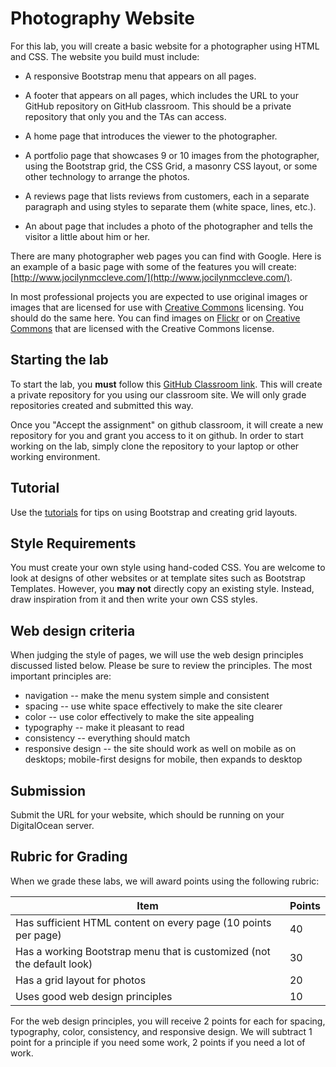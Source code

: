 # Photography Website

For this lab, you will create a basic website for a photographer using
HTML and CSS. The website you build must include:

* A responsive Bootstrap menu that appears on all pages.

* A footer that appears on all pages, which includes the URL to your
  GitHub repository on GitHub classroom. This should be a private
  repository that only you and the TAs can access.

* A home page that introduces the viewer to the photographer.

* A portfolio page that showcases 9 or 10 images from the
  photographer, using the Bootstrap grid, the CSS Grid, a masonry CSS
  layout, or some other technology to arrange the photos.

* A reviews page that lists reviews from customers, each in a separate
  paragraph and using styles to separate them (white space, lines,
  etc.).

* An about page that includes a photo of the photographer and tells the
  visitor a little about him or her.

There are many photographer web pages you can find with Google. Here
is an example of a basic page with some of the features you will
create: [http://www.jocilynmccleve.com/](http://www.jocilynmccleve.com/).

In most professional projects you are expected to use original images
or images that are licensed for use with [Creative
Commons](https://creativecommons.org/) licensing. You should do the
same here. You can find images on
[Flickr](https://www.flickr.com/creativecommons/) or on [Creative
Commons](https://search.creativecommons.org/) that are licensed with
the Creative Commons license.

## Starting the lab

To start the lab, you **must** follow this
[GitHub Classroom link](https://classroom.github.com/a/nawbGKji). This
will create a private repository for you using our classroom site. We
will only grade repositories created and submitted this way.

Once you "Accept the assignment" on github classroom, it will create a
new repository for you and grant you access to it on github. In order
to start working on the lab, simply clone the repository to your laptop
or other working environment.

## Tutorial

Use the [tutorials](/tutorials/README.md)
for tips on using Bootstrap and creating grid layouts.

## Style Requirements

You must create your own style using hand-coded CSS. You are welcome to
look at designs of other websites or at template sites such as Bootstrap
Templates. However, you **may not** directly copy an existing style. Instead,
draw inspiration from it and then write your own CSS styles.

## Web design criteria

When judging the style of pages, we will use the web design principles
discussed listed below.  Please be sure to review the principles.
The most important principles are:

* navigation -- make the menu system simple and consistent
* spacing -- use white space effectively to make the site clearer
* color -- use color effectively to make the site appealing
* typography --  make it pleasant to read
* consistency --  everything should match
* responsive design -- the site should work as well on mobile as on
  desktops; mobile-first designs for mobile, then expands to desktop

## Submission

Submit the URL for your website, which should be running on your
DigitalOcean server.

## Rubric for Grading

When we grade these labs, we will award points using the following
rubric:

Item | Points
--- | ---
Has sufficient HTML content on every page (10 points per page) | 40
Has a working Bootstrap menu that is customized (not the default look) | 30
Has a grid layout for photos | 20
Uses good web design principles | 10

For the web design principles, you will receive 2 points for each for
spacing, typography, color, consistency, and responsive design. We
will subtract 1 point for a principle if you need some work, 2 points
if you need a lot of work.
